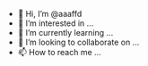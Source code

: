 - 👋 Hi, I’m @aaaffd
- 👀 I’m interested in ...
- 🌱 I’m currently learning ...
- 💞️ I’m looking to collaborate on ...
- 📫 How to reach me ...

<!---
aaaffd/aaaffd is a ✨ special ✨ repository because its `README.md` (this file) appears on your GitHub profile.
You can click the Preview link to take a look at your changes.
--->
